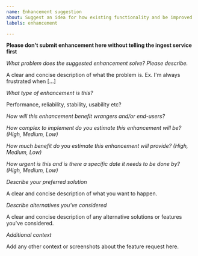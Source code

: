 ```yaml
---
name: Enhancement suggestion
about: Suggest an idea for how existing functionality and be improved
labels: enhancement

---
```


**Please don't submit enhancement here without telling the ingest service first**

*What problem does the suggested enhancement solve? Please describe.*

A clear and concise description of what the problem is. Ex. I'm always frustrated when [...]

*What type of enhancement is this?*

Performance, reliability, stability, usability etc?

*How will this enhancement benefit wrangers and/or end-users?*

*How complex to implement do you estimate this enhancement will be? (High, Medium, Low)*

*How much benefit do you estimate this enhancement will provide? (High, Medium, Low)*

*How urgent is this and is there a specific date it needs to be done by? (High, Medium, Low)*

*Describe your preferred solution*

A clear and concise description of what you want to happen.

*Describe alternatives you've considered*

A clear and concise description of any alternative solutions or features you've considered.

*Additional context*

Add any other context or screenshots about the feature request here.
